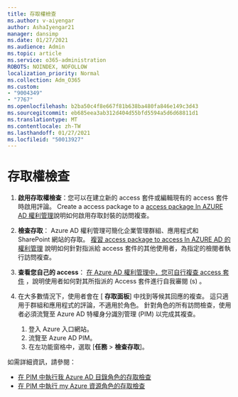 ```yaml
---
title: 存取權檢查
ms.author: v-aiyengar
author: AshaIyengar21
manager: dansimp
ms.date: 01/27/2021
ms.audience: Admin
ms.topic: article
ms.service: o365-administration
ROBOTS: NOINDEX, NOFOLLOW
localization_priority: Normal
ms.collection: Adm_O365
ms.custom:
- "9004349"
- "7767"
ms.openlocfilehash: b2ba50c4f8e667f81b638ba480fa846e149c3d43
ms.sourcegitcommit: eb685eea3ab312d404d55bfd5594a5d6d68811d1
ms.translationtype: MT
ms.contentlocale: zh-TW
ms.lasthandoff: 01/27/2021
ms.locfileid: "50013927"
---
```

# <a name="access-reviews"></a>存取權檢查

1. **啟用存取權檢查**：您可以在建立新的 access 套件或編輯現有的 access 套件時啟用評論。 Create a access package to a [access package In AZURE AD 權利管理](https://docs.microsoft.com/azure/active-directory/governance/entitlement-management-access-reviews-create)說明如何啟用存取封裝的訪問複查。

1. **檢查存取**： Azure AD 權利管理可簡化企業管理群組、應用程式和 SharePoint 網站的存取。 [複習 access package to access In AZURE AD 的權利管理](https://docs.microsoft.com/azure/active-directory/governance/entitlement-management-access-reviews-create) 說明如何針對指派給 access 套件的其他使用者，為指定的檢閱者執行訪問複查。

1. **查看您自己的 access**： [在 Azure AD 權利管理中，您可自行複查 access 套件](https://docs.microsoft.com/azure/active-directory/governance/entitlement-management-access-reviews-self-review) ，說明使用者如何對其所指派的 Access 套件進行自我審閱 (s) 。

1. 在大多數情況下，使用者會在 [ **存取面板**] 中找到等候其回應的複查。 這只適用于群組和應用程式的評論，不適用於角色。 針對角色的所有訪問檢查，使用者必須流覽至 Azure AD 特權身分識別管理 (PIM) 以完成其複查。

    1. 登入 Azure 入口網站。
    2. 流覽至 Azure AD PIM。
    3. 在左功能窗格中，選取 [**任務**  >  **檢查存取**]。
    
如需詳細資訊，請參閱：

- [在 PIM 中執行我 Azure AD 目錄角色的存取檢查 ](https://docs.microsoft.com/azure/active-directory/privileged-identity-management/pim-how-to-perform-security-review/)
- [在 PIM 中執行 my Azure 資源角色的存取檢查](https://docs.microsoft.com/azure/active-directory/privileged-identity-management/pim-resource-roles-perform-access-review/)